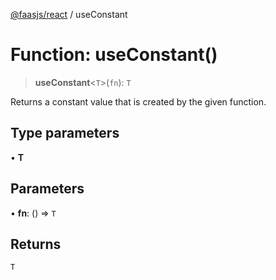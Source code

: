 [@faasjs/react](../README.md) / useConstant

# Function: useConstant()

> **useConstant**\<`T`\>(`fn`): `T`

Returns a constant value that is created by the given function.

## Type parameters

• **T**

## Parameters

• **fn**: () => `T`

## Returns

`T`
